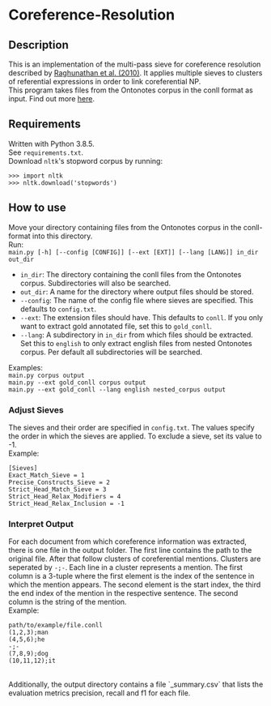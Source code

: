 # Coreference-Resolution

## Description
This is an implementation of the multi-pass sieve for coreference resolution described by [Raghunathan et al. (2010)](https://aclanthology.org/D10-1048/). It applies multiple sieves to clusters of referential
expressions in order to link coreferential NP.<br>
This program takes files from the Ontonotes corpus in the conll format as input. Find out more [here](https://cemantix.org/data/ontonotes.html).

## Requirements
Written with Python 3.8.5.<br>
See `requirements.txt`. <br>
Download `nltk`'s stopword corpus by running:<br>
```
>>> import nltk
>>> nltk.download('stopwords')
```


## How to use
Move your directory containing files from the Ontonotes corpus in the conll-format into this directory.
<br>
Run:<br>
```main.py [-h] [--config [CONFIG]] [--ext [EXT]] [--lang [LANG]] in_dir out_dir```<br>

+ `in_dir`: The directory containing the conll files from the Ontonotes corpus. Subdirectories will also be searched.
+ `out_dir`: A name for the directory where output files should be stored.
+ `--config`: The name of the config file where sieves are specified. This defaults to `config.txt`.
+ `--ext`: The extension files should have. This defaults to `conll`. If you only want to extract gold annotated file, set this to `gold_conll`.
+ `--lang`: A subdirectory in `in_dir` from which files should be extracted. Set this to `english` to only extract english files from nested Ontonotes corpus. Per default all subdirectories will be searched.

Examples:<br>
`main.py corpus output`<br>
`main.py --ext gold_conll corpus output`<br>
`main.py --ext gold_conll --lang english nested_corpus output`


### Adjust Sieves
The sieves and their order are specified in `config.txt`. The values specify the order in which the sieves are applied.
To exclude a sieve, set its value to -1.<br>
Example:<br>
```
[Sieves]
Exact_Match_Sieve = 1
Precise_Constructs_Sieve = 2
Strict_Head_Match_Sieve = 3
Strict_Head_Relax_Modifiers = 4
Strict_Head_Relax_Inclusion = -1
```

### Interpret Output
For each document from which coreference information was extracted, there is one file in the output folder. The first line contains the path to the original file.
After that follow clusters of coreferential mentions. Clusters are seperated by `-;-`. Each line in a cluster represents a mention. The first column is a 3-tuple where the 
first element is the index of the sentence in which the mention appears. The second element is the start index, the third the end index of the mention
in the respective sentence. The second column is the string of the mention.<br>
Example: <br>
```
path/to/example/file.conll
(1,2,3);man
(4,5,6);he
-;-
(7,8,9);dog
(10,11,12);it
```
<br>
Additionally, the output directory contains a file `_summary.csv` that lists the evaluation metrics precision, recall and f1 for each file.
